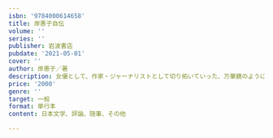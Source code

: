 ```yaml
---
isbn: '9784000614658'
title: 岸惠子自伝
volume: ''
series: ''
publisher: 岩波書店
pubdate: '2021-05-01'
cover: ''
author: 岸惠子／著
description: 女優として、作家・ジャーナリストとして切り拓いていった、万華鏡のように煌めく稀有な人生の軌跡。
price: '2000'
genre: ''
target: 一般
format: 単行本
content: 日本文学、評論、随筆、その他

---
```

